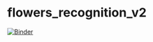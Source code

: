 # flowers_recognition_v2
[![Binder](https://mybinder.org/badge_logo.svg)](https://mybinder.org/v2/gh/reda-maizate/flowers_recognition_v2/master?urlpath=%2Fvoila%2Frender%2Fflowers_recognition_v2.git)
